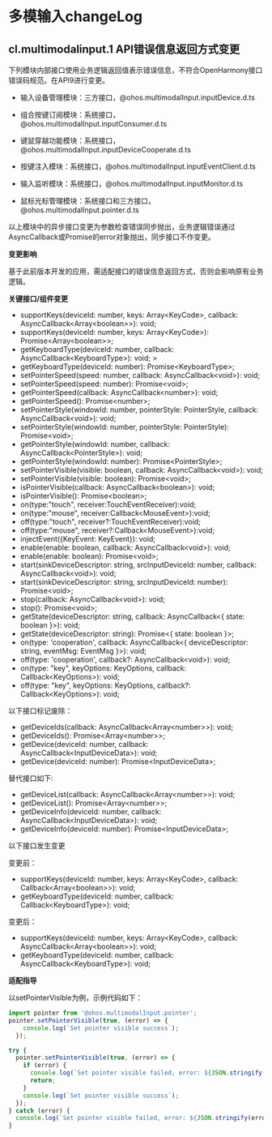 # 多模输入changeLog

## cl.multimodalinput.1 API错误信息返回方式变更

下列模块内部接口使用业务逻辑返回值表示错误信息，不符合OpenHarmony接口错误码规范。在API9进行变更。
 - 输入设备管理模块：三方接口，@ohos.multimodalInput.inputDevice.d.ts

 - 组合按键订阅模块：系统接口，@ohos.multimodalInput.inputConsumer.d.ts

 - 键鼠穿越功能模块：系统接口，@ohos.multimodalInput.inputDeviceCooperate.d.ts

 - 按键注入模块：系统接口，@ohos.multimodalInput.inputEventClient.d.ts

 - 输入监听模块：系统接口，@ohos.multimodalInput.inputMonitor.d.ts

 - 鼠标光标管理模块：系统接口和三方接口，@ohos.multimodalInput.pointer.d.ts

以上模块中的异步接口变更为参数检查错误同步抛出，业务逻辑错误通过AsyncCallback或Promise的error对象抛出，同步接口不作变更。

**变更影响**

基于此前版本开发的应用，需适配接口的错误信息返回方式，否则会影响原有业务逻辑。

**关键接口/组件变更**

  - supportKeys(deviceId: number, keys: Array&lt;KeyCode&gt;, callback: AsyncCallback&lt;Array&lt;boolean&gt;&gt;): void; 
  -  supportKeys(deviceId: number, keys: Array&lt;KeyCode&gt;): Promise&lt;Array&lt;boolean&gt;&gt;; 
  -  getKeyboardType(deviceId: number, callback: AsyncCallback&lt;KeyboardType&gt;): void; &gt;
  -  getKeyboardType(deviceId: number): Promise&lt;KeyboardType&gt;; 
  -  setPointerSpeed(speed: number, callback: AsyncCallback&lt;void&gt;): void; 
  -  setPointerSpeed(speed: number): Promise&lt;void&gt;; 
  -  getPointerSpeed(callback: AsyncCallback&lt;number&gt;): void; 
  -  getPointerSpeed(): Promise&lt;number&gt;; 
  -  setPointerStyle(windowId: number, pointerStyle: PointerStyle, callback: AsyncCallback&lt;void&gt;): void; 
  -  setPointerStyle(windowId: number, pointerStyle: PointerStyle): Promise&lt;void&gt;; 
  -  getPointerStyle(windowId: number, callback: AsyncCallback&lt;PointerStyle&gt;): void; 
  -  getPointerStyle(windowId: number): Promise&lt;PointerStyle&gt;; 
  -  setPointerVisible(visible: boolean, callback: AsyncCallback&lt;void&gt;): void; 
  -  setPointerVisible(visible: boolean): Promise&lt;void&gt;; 
  -  isPointerVisible(callback: AsyncCallback&lt;boolean&gt;): void; 
  -  isPointerVisible(): Promise&lt;boolean&gt;; 
  -  on(type:"touch", receiver:TouchEventReceiver):void; 
  -  on(type:"mouse", receiver:Callback&lt;MouseEvent&gt;):void; 
  -  off(type:"touch", receiver?:TouchEventReceiver):void; 
  -  off(type:"mouse", receiver?:Callback&lt;MouseEvent&gt;):void; 
  -  injectEvent({KeyEvent: KeyEvent}): void; 
  -  enable(enable: boolean, callback: AsyncCallback&lt;void&gt;): void; 
  -  enable(enable: boolean): Promise&lt;void&gt;; 
  -  start(sinkDeviceDescriptor: string, srcInputDeviceId: number, callback: AsyncCallback&lt;void&gt;): void; 
  -  start(sinkDeviceDescriptor: string, srcInputDeviceId: number): Promise&lt;void&gt;; 
  -  stop(callback: AsyncCallback&lt;void&gt;): void; 
  -  stop(): Promise&lt;void&gt;; 
  -  getState(deviceDescriptor: string, callback: AsyncCallback&lt;{ state: boolean }&gt;): void; 
  -  getState(deviceDescriptor: string): Promise&lt;{ state: boolean }&gt;; 
  -  on(type: 'cooperation', callback: AsyncCallback&lt;{ deviceDescriptor: string, eventMsg: EventMsg }&gt;): void; 
  -  off(type: 'cooperation', callback?: AsyncCallback&lt;void&gt;): void; 
  -  on(type: "key", keyOptions: KeyOptions, callback: Callback&lt;KeyOptions&gt;): void; 
  -  off(type: "key", keyOptions: KeyOptions, callback?: Callback&lt;KeyOptions&gt;): void; 

以下接口标记废除：
   - getDeviceIds(callback: AsyncCallback&lt;Array&lt;number&gt;&gt;): void; 
   - getDeviceIds(): Promise&lt;Array&lt;number&gt;&gt;; 
   - getDevice(deviceId: number, callback: AsyncCallback&lt;InputDeviceData&gt;): void; 
   - getDevice(deviceId: number): Promise&lt;InputDeviceData&gt;; 

替代接口如下:
   - getDeviceList(callback: AsyncCallback&lt;Array&lt;number&gt;&gt;): void; 
   - getDeviceList(): Promise&lt;Array&lt;number&gt;&gt;; 
   - getDeviceInfo(deviceId: number, callback: AsyncCallback&lt;InputDeviceData&gt;): void; 
   - getDeviceInfo(deviceId: number): Promise&lt;InputDeviceData&gt;; 

以下接口发生变更

变更前：
 - supportKeys(deviceId: number, keys: Array&lt;KeyCode&gt;, callback: Callback&lt;Array&lt;boolean&gt;&gt;): void; 
 - getKeyboardType(deviceId: number, callback: Callback&lt;KeyboardType&gt;): void; 

变更后：
 - supportKeys(deviceId: number, keys: Array&lt;KeyCode&gt;, callback: AsyncCallback&lt;Array&lt;boolean&gt;&gt;): void; 
 - getKeyboardType(deviceId: number, callback: AsyncCallback&lt;KeyboardType&gt;): void; 

**适配指导**

以setPointerVisible为例，示例代码如下：

```ts
import pointer from '@ohos.multimodalInput.pointer';
pointer.setPointerVisible(true, (error) => {
    console.log(`Set pointer visible success`);
  });

try {
  pointer.setPointerVisible(true, (error) => {
    if (error) {
      console.log(`Set pointer visible failed, error: ${JSON.stringify(error, [`code`, `message`])}`);
      return;
    }
    console.log(`Set pointer visible success`);
  });
} catch (error) {
  console.log(`Set pointer visible failed, error: ${JSON.stringify(error, [`code`, `message`])}`);
}
```


